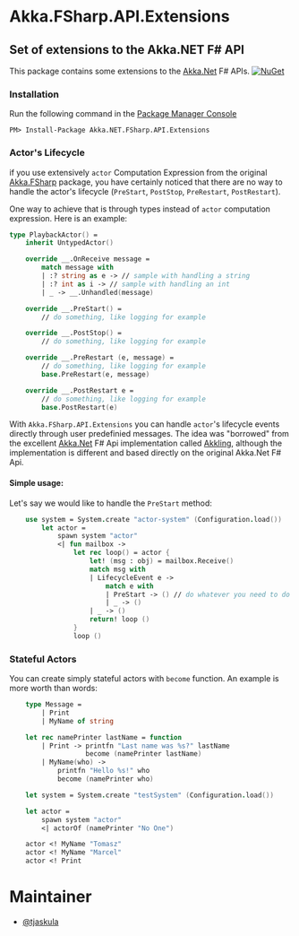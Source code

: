 # Akka.FSharp.API.Extensions
## Set of extensions to the Akka.NET F# API

This package contains some extensions to the [Akka.Net](http://getakka.net/) F# APIs. [![NuGet](https://img.shields.io/badge/nuget-v0.2.0.0-blue.svg)](https://www.nuget.org/packages/Akka.NET.FSharp.API.Extensions/)

### Installation

Run the following command in the [Package Manager Console](http://docs.nuget.org/docs/start-here/using-the-package-manager-console)

```
PM> Install-Package Akka.NET.FSharp.API.Extensions
```

### Actor's Lifecycle
if you use extensively `actor` Computation Expression from the original [Akka.FSharp](https://github.com/akkadotnet/akka.net/blob/dev/src/core/Akka.FSharp/FsApi.fs#L191-L322) package, you have certainly noticed that there are no way to handle the actor's lifecycle (`PreStart`, `PostStop`, `PreRestart`, `PostRestart`).

One way to achieve that is through types instead of `actor` computation expression. Here is an example:

```fsharp
type PlaybackActor() =    
    inherit UntypedActor()

    override __.OnReceive message =
        match message with
        | :? string as e -> // sample with handling a string
        | :? int as i -> // sample with handling an int
        | _ -> __.Unhandled(message)

    override __.PreStart() =
        // do something, like logging for example

    override __.PostStop() =
        // do something, like logging for example

    override __.PreRestart (e, message) =
        // do something, like logging for example
        base.PreRestart(e, message)

    override __.PostRestart e =
        // do something, like logging for example
        base.PostRestart(e)
```

With `Akka.FSharp.API.Extensions` you can handle `actor`'s lifecycle events directly through user predefinied messages.
The idea was "borrowed" from the excellent [Akka.Net](http://getakka.net/) F# Api implementation called [Akkling](https://github.com/Horusiath/Akkling/wiki/Managing-actor's-lifecycle), although the implementation is different and based directly on the original Akka.Net F# Api.

#### Simple usage:

Let's say we would like to handle the `PreStart` method:

```fsharp
	use system = System.create "actor-system" (Configuration.load())
		let actor = 
			spawn system "actor" 
			<| fun mailbox ->
				let rec loop() = actor {
					let! (msg : obj) = mailbox.Receive()
					match msg with
					| LifecycleEvent e -> 
						match e with
						| PreStart -> () // do whatever you need to do
						| _ -> ()
					| _ -> ()
					return! loop ()
				}
				loop ()
```

### Stateful Actors

You can create simply stateful actors with `become` function. An example is more worth than words:

```fsharp
	type Message =
		| Print
		| MyName of string

	let rec namePrinter lastName = function
		| Print -> printfn "Last name was %s?" lastName
				   become (namePrinter lastName)
		| MyName(who) ->
			printfn "Hello %s!" who
			become (namePrinter who)

	let system = System.create "testSystem" (Configuration.load())

	let actor = 
		spawn system "actor" 
		<| actorOf (namePrinter "No One")

	actor <! MyName "Tomasz"
	actor <! MyName "Marcel"
	actor <! Print
```

# Maintainer

- [@tjaskula](https://twitter.com/tjaskula)